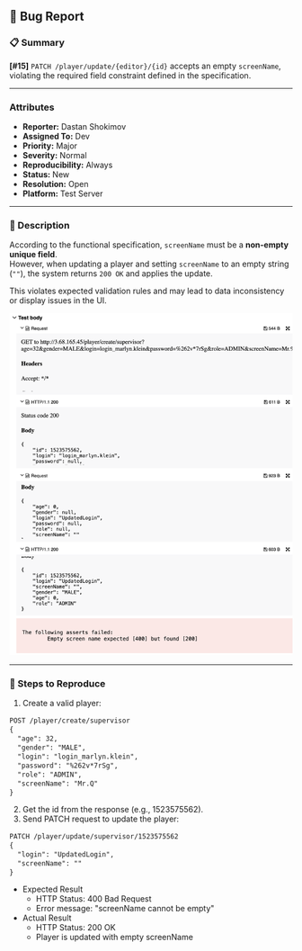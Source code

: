 ## 🐞 Bug Report

### 📋 Summary
**[#15]** `PATCH /player/update/{editor}/{id}` accepts an empty `screenName`, violating the required field constraint defined in the specification.

---

### Attributes

- **Reporter:** Dastan Shokimov
- **Assigned To:** Dev
- **Priority:** Major
- **Severity:** Normal
- **Reproducibility:** Always
- **Status:** New
- **Resolution:** Open
- **Platform:** Test Server

---

### 🧪 Description
According to the functional specification, `screenName` must be a **non-empty unique field**.  
However, when updating a player and setting `screenName` to an empty string (`""`), the system returns `200 OK` and applies the update.

This violates expected validation rules and may lead to data inconsistency or display issues in the UI.

![img_13.png](img_13.png)

---

### 🔁 Steps to Reproduce

1. Create a valid player:
```http
POST /player/create/supervisor
{
  "age": 32,
  "gender": "MALE",
  "login": "login_marlyn.klein",
  "password": "%262v*7rSg",
  "role": "ADMIN",
  "screenName": "Mr.Q"
}
```
2. Get the id from the response (e.g., 1523575562).
3. Send PATCH request to update the player:

```http
PATCH /player/update/supervisor/1523575562
{
  "login": "UpdatedLogin",
  "screenName": ""
}
```

* Expected Result 
  * HTTP Status: 400 Bad Request 
  * Error message: "screenName cannot be empty"
* Actual Result 
  * HTTP Status: 200 OK 
  * Player is updated with empty screenName
